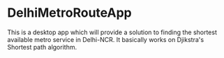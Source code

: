# DelhiMetroRouteApp
This is a desktop app which will provide a solution to finding the shortest available metro service in Delhi-NCR. It basically works on Djikstra's Shortest path algorithm. 